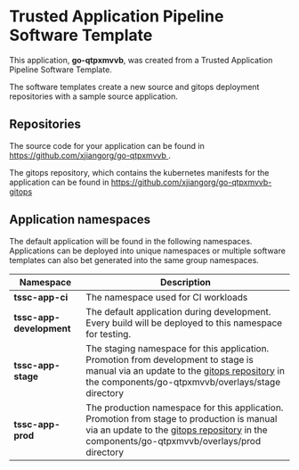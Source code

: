 # Trusted Application Pipeline Software Template

This application, **go-qtpxmvvb**, was created from a Trusted Application Pipeline Software Template.

The software templates create a new source and gitops deployment repositories with a sample source application. 

## Repositories

The source code for your application can be found in [https://github.com/xjiangorg/go-qtpxmvvb ](https://github.com/xjiangorg/go-qtpxmvvb ).
 
The gitops repository, which contains the kubernetes manifests for the application can be found in 
[https://github.com/xjiangorg/go-qtpxmvvb-gitops ](https://github.com/xjiangorg/go-qtpxmvvb-gitops ) 

## Application namespaces 

The default application will be found in the following namespaces. Applications can be deployed into unique namespaces or multiple software templates can also bet generated into the same group namespaces.  

|  Namespace   |  Description   |  
| -------- | -------- |
| **tssc-app-ci** | The namespace used for CI workloads |
| **tssc-app-development** | The default application during development. Every build will be deployed to this namespace for testing. |
| **tssc-app-stage** | The staging namespace for this application. Promotion from development to stage is manual via an update to the [gitops repository](https://github.com/xjiangorg/go-qtpxmvvb-gitops ) in the components/go-qtpxmvvb/overlays/stage directory |
| **tssc-app-prod** | The production namespace for this application. Promotion from stage to production is manual via an update to the [gitops repository](https://github.com/xjiangorg/go-qtpxmvvb-gitops ) in the components/go-qtpxmvvb/overlays/prod directory |